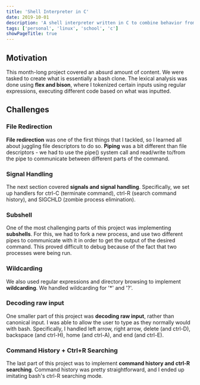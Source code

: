 ```yaml
---
title: 'Shell Interpreter in C'
date: 2019-10-01
description: 'A shell interpreter written in C to combine behavior from common shells.'
tags: ['personal', 'linux', 'school', 'c']
showPageTitle: true
---
```


## Motivation
This month-long project covered an absurd amount of content.
We were tasked to create what is essentially a bash clone. The
lexical analysis was done using **flex and bison**,
where I tokenized certain inputs using regular expressions,
executing different code based on what was inputted.

## Challenges

### File Redirection
**File redirection** was one of the first things
that I tackled, so I learned all about juggling file descriptors
to do so. **Piping** was a bit different than file
descriptors - we had to use the pipe() system call and
read/write to/from the pipe to communicate between different
parts of the command.

### Signal Handling
The next section covered
**signals and signal handling**. Specifically, we
set up handlers for ctrl-C (terminate command), ctrl-R (search
command history), and SIGCHLD (zombie process elimination).

### Subshell
One of the most challenging parts of this project was
implementing **subshells**. For this, we had to
fork a new process, and use two different pipes to communicate
with it in order to get the output of the desired command. This
proved difficult to debug because of the fact that two processes
were being run.

### Wildcarding
We also used regular expressions and directory browsing to
implement **wildcarding**. We handled wildcarding
for '*' and '?'.

### Decoding raw input
One smaller part of this project was
**decoding raw input**, rather than canonical
input. I was able to allow the user to type as they normally
would with bash. Specifically, I handled left arrow, right
arrow, delete (and ctrl-D), backspace (and ctrl-H), home (and
ctrl-A), and end (and ctrl-E).

### Command History + Ctrl+R Searching
The last part of this project was to implement
**command history and ctrl-R searching**. Command
history was pretty straightforward, and I ended up imitating
bash's ctrl-R searching mode.
